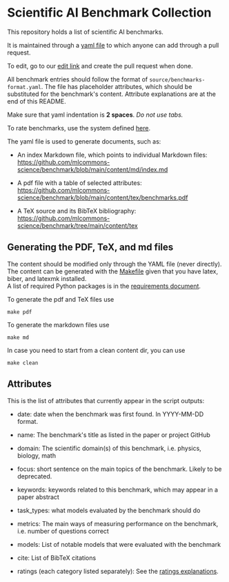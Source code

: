 # Scientific AI Benchmark Collection

This repository holds a list of scientific AI benchmarks. 

It is maintained through a [yaml file](source/benchmarks.yaml) to which anyone can add through a pull request.

To edit, go to our
[edit link](https://github.com/mlcommons-science/benchmark/edit/main/source/benchmarks.yaml) and create the pull request when done.

All benchmark entries should follow the format of `source/benchmarks-format.yaml`. The file has placeholder attributes, which should be substituted for the benchmark's content. Attribute explanations are at the end of this README.

Make sure that yaml indentation is **2 spaces**. *Do not use tabs.* 

To rate benchmarks, use the system defined [here](ratings_explanations.md).

The yaml file is used to generate documents, such as:

* An index Markdown file, which points to individual Markdown files: https://github.com/mlcommons-science/benchmark/blob/main/content/md/index.md

* A pdf file with a table of selected attributes: https://github.com/mlcommons-science/benchmark/blob/main/content/tex/benchmarks.pdf

* A TeX source and its BibTeX bibliography: https://github.com/mlcommons-science/benchmark/tree/main/content/tex


## Generating the PDF, TeX, and md files

The content should be modified only through the YAML
file (never directly). The content can be generated with the [Makefile](Makefile) given that you have latex, biber, and latexmk installed.  
A list of required Python packages is in the [requirements document](requirements.txt).

To generate the pdf and TeX files use

```make pdf```

To generate the markdown files use

```make md```

In case you need to start from a clean content dir, you can use

```make clean```


## Attributes

This is the list of attributes that currently appear in the script outputs:

* date: date when the benchmark was first found. In YYYY-MM-DD format.

* name: The benchmark's title as listed in the paper or project GitHub

* domain: The scientific domain(s) of this benchmark, i.e. physics, biology, math

* focus: short sentence on the main topics of the benchmark. Likely to be deprecated.

* keywords: keywords related to this benchmark, which may appear in a paper abstract

* task_types: what models evaluated by the benchmark should do

* metrics: The main ways of measuring performance on the benchmark, i.e. number of questions correct

* models: List of notable models that were evaluated with the benchmark

* cite: List of BibTeX citations

* ratings (each category listed separately): See the [ratings explanations](ratings_explanations.md).
